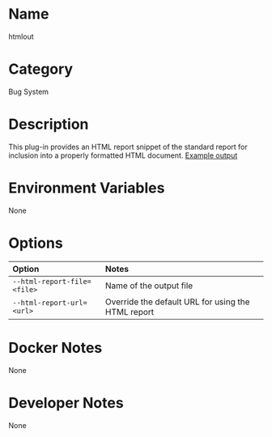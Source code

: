 <!---
  Licensed to the Apache Software Foundation (ASF) under one
  or more contributor license agreements.  See the NOTICE file
  distributed with this work for additional information
  regarding copyright ownership.  The ASF licenses this file
  to you under the Apache License, Version 2.0 (the
  "License"); you may not use this file except in compliance
  with the License.  You may obtain a copy of the License at

    http://www.apache.org/licenses/LICENSE-2.0

  Unless required by applicable law or agreed to in writing,
  software distributed under the License is distributed on an
  "AS IS" BASIS, WITHOUT WARRANTIES OR CONDITIONS OF ANY
  KIND, either express or implied.  See the License for the
  specific language governing permissions and limitations
  under the License.
-->

# Name

htmlout

# Category

Bug System

# Description

This plug-in provides an HTML report snippet of the standard report for
inclusion into a properly formatted HTML document.  [Example output](htmlout-example.html)

# Environment Variables

None

# Options

| Option | Notes |
|:---------|:------|
| `--html-report-file=<file>` | Name of the output file |
| `--html-report-url=<url>` | Override the default URL for using the HTML report |

# Docker Notes

None

# Developer Notes

None
